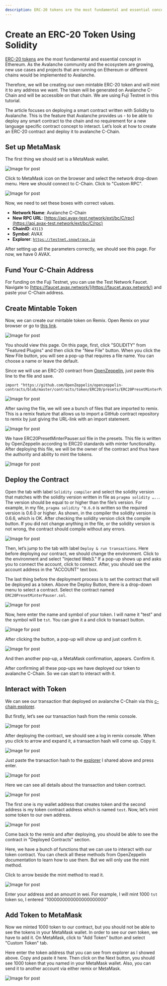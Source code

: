 ```yaml
---
description: ERC-20 tokens are the most fundamental and essential concept in Ethereum. This same token standard is adopted in the Avalanche ecosystem.
---
```


# Create an ERC-20 Token Using Solidity

[ERC-20
tokens](https://ethereum.org/en/developers/docs/standards/tokens/erc-20/) are
the most fundamental and essential concept in Ethereum. As the Avalanche
community and the ecosystem are growing, new use cases and projects that are
running on Ethereum or different chains would be implemented to Avalanche.

Therefore, we will be creating our own mintable ERC-20 token and will mint it to
any address we want. The token will be generated on Avalanche C-Chain and will
be accessible on that chain. We are using Fuji Testnet in this tutorial.

The article focuses on deploying a smart contract written with Solidity to
Avalanche. This is the feature that Avalanche provides us - to be able to deploy
any smart contract to the chain and no requirement for a new language specific
contract concept to interact. Let’s look at how to create an ERC-20 contract and
deploy it to avalanche C-Chain.

## Set up MetaMask

The first thing we should set is a MetaMask wallet.

![Image for post](https://miro.medium.com/max/408/0*0HGM4O_J5iF3943S)

Click to MetaMask icon on the browser and select the network drop-down menu.
Here we should connect to C-Chain. Click to "Custom RPC".

![Image for post](https://miro.medium.com/max/989/1*Y7O1bBeTWnuQBAqTnwmqUQ.png)

Now, we need to set these boxes with correct values.

- **Network Name**: Avalanche C-Chain
- **New RPC URL**: [https://api.avax-test.network/ext/bc/C/rpc](https://api.avax-test.network/ext/bc/C/rpc)
- **ChainID**: `43113`
- **Symbol**: AVAX
- **Explorer**: [`https://testnet.snowtrace.io`](https://testnet.snowtrace.io/)

After setting up all the parameters correctly, we should see this page. For now, we have 0 AVAX.

## Fund Your C-Chain Address

For funding on the Fuji Testnet, you can use the Test Network Faucet. Navigate
to [https://faucet.avax.network/](https://faucet.avax.network/) and paste your
C-Chain address.

## Create Mintable Token

Now, we can create our mintable token on Remix. Open Remix on your browser or go
to [this
link](https://remix.ethereum.org/#optimize=false&evmVersion=null&version=soljson-v0.6.6+commit.6c089d02.js).

![Image for post](https://miro.medium.com/max/1910/1*FWHtbWNXr6FvjzPHH93wvw.png)

You should view this page. On this page, first, click "SOLIDITY" from "Featured
Plugins" and then click the "New File" button. When you click the New File
button, you will see a pop-up that requires a file name. You can choose a name
or leave the default.

Since we will use an ERC-20 contract from
[OpenZeppelin](https://openzeppelin.com/contracts/), just paste this line to the
file and save.

```solidity
import "https://github.com/OpenZeppelin/openzeppelin-contracts/blob/master/contracts/token/ERC20/presets/ERC20PresetMinterPauser.sol";
```

![Image for post](https://miro.medium.com/max/1408/1*y1wpcCeB8PypnPfs-zhyBg.png)

After saving the file, we will see a bunch of files that are imported to remix.
This is a remix feature that allows us to import a GitHub contract repository to
remix by just giving the URL-link with an import statement.

![Image for post](https://miro.medium.com/max/1364/1*6pmdpKWiKj4RW-OcvMSijA.png)

We have ERC20PresetMinterPauser.sol file in the presets. This file is written by
OpenZeppelin according to ERC20 standards with minter functionality. After
deploying this file, we will be the owner of the contract and thus have the
authority and ability to mint the tokens.

![Image for post](https://miro.medium.com/max/1398/1*5UcrRfoSwjpD29NyuMrrbA.png)

## Deploy the Contract

Open the tab with label `Solidity compiler` and select the solidity version that
matches with the solidity version written in file as `pragma solidity …..`. The
version should be equal to or higher than the file’s version. For example, in my
file, `pragma solidity ^0.6.0` is written so the required version is 0.6.0 or
higher. As shown, in the compiler the solidity version is 0.6.6, which is OK.
After checking the solidity version click the compile button. If you did not
change anything in the file, or the solidity version is not wrong, the contract
should compile without any errors.

![Image for post](https://miro.medium.com/max/1388/1*2jkDckFUJ4z3gMoLYZ_-PQ.png)

Then, let’s jump to the tab with label `Deploy & run transactions`. Here before
deploying our contract, we should change the environment. Click to the
environment and select "Injected Web3." If a pop-up shows up and asks you to
connect the account, click to connect. After, you should see the account address
in the "ACCOUNT" text box.

The last thing before the deployment process is to set the contract that will be
deployed as a token. Above the Deploy Button, there is a drop-down menu to
select a contract. Select the contract named `ERC20PresetMinterPauser.sol`.

![Image for post](https://miro.medium.com/max/383/1*s9LtZu4hSuPcVwVZsweZJA.png)

Now, here enter the name and symbol of your token. I will name it "test" and the
symbol will be `tst`. You can give it a and click to transact button.

![Image for post](https://miro.medium.com/max/593/1*ZKDEv_h_Pqfd3b7PAosXQw.png)

After clicking the button, a pop-up will show up and just confirm it.

![Image for post](https://miro.medium.com/max/353/1*yOOQYZvESjSKx2qec5pYgA.png)

And then another pop-up, a MetaMask confirmation, appears. Confirm it.

After confirming all these pop-ups we have deployed our token to avalanche
C-Chain. So we can start to interact with it.

## Interact with Token

We can see our transaction that deployed on avalanche C-Chain via this [c-chain explorer](https://testnet.snowtrace.io/).

But firstly, let’s see our transaction hash from the remix console.

![Image for post](https://miro.medium.com/max/1469/1*WTHSIfrDe9R_hk-C5GNq0g.png)

After deploying the contract, we should see a log in remix console. When you
click to arrow and expand it, a transaction hash will come up. Copy it.

![Image for post](https://miro.medium.com/max/1909/1*NBXgtkYv2VfBkZx1OsBm7A.png)

Just paste the transaction hash to the [explorer](https://testnet.snowtrace.io/)
I shared above and press enter.

![Image for post](https://miro.medium.com/max/1907/1*6GhQaa_UaDvtk3Kvimi3aA.png)

Here we can see all details about the transaction and token contract.

![Image for post](https://miro.medium.com/max/764/1*tTFQUn3fStbv-TW9kExyUg.png)

The first one is my wallet address that creates token and the second address is
my token contract address which is named `test`. Now, let’s mint some token to
our own address.

![Image for post](https://miro.medium.com/max/607/1*K9eBNTQFkvUYjjmvegDZtQ.png)

Come back to the remix and after deploying, you should be able to see the
contract in "Deployed Contracts" section.

Here, we have a bunch of functions that we can use to interact with our token
contract. You can check all these methods from OpenZeppelin documentation to
learn how to use them. But we will only use the mint method.

Click to arrow beside the mint method to read it.

![Image for post](https://miro.medium.com/max/577/1*GrxG6rsklrYN4xN1eF_ckw.png)

Enter your address and an amount in wei. For example, I will mint 1000 `tst` token so, I entered "1000000000000000000000"

## Add Token to MetaMask

Now we minted 1000 token to our contract, but you should not be able to see the
tokens in your MetaMask wallet. In order to see our own token, we have to add
it. On MetaMask, click to "Add Token" button and select "Custom Token" tab.

Here enter the token address that you can see from explorer as I showed above.
Copy and paste it here. Then click on the Next button, you should see 1000 token
that you named in your MetaMask wallet. Also, you can send it to another account
via either remix or MetaMask.

![Image for post](https://miro.medium.com/max/354/1*FM-PMUY7au61ejHJzBIsfg.png)

